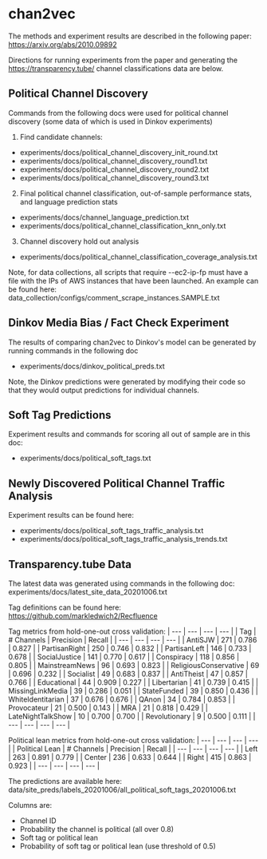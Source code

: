 # chan2vec

The methods and experiment results are described in the following paper:
https://arxiv.org/abs/2010.09892

Directions for running experiments from the paper and generating the https://transparency.tube/ channel classifications data are below.

## Political Channel Discovery

Commands from the following docs were used for political channel discovery (some data of which is used in Dinkov experiments)

1. Find candidate channels:
- experiments/docs/political_channel_discovery_init_round.txt
- experiments/docs/political_channel_discovery_round1.txt
- experiments/docs/political_channel_discovery_round2.txt
- experiments/docs/political_channel_discovery_round3.txt

2. Final political channel classification, out-of-sample performance stats, and language prediction stats
- experiments/docs/channel_language_prediction.txt
- experiments/docs/political_channel_classification_knn_only.txt

3. Channel discovery hold out analysis
- experiments/docs/political_channel_classification_coverage_analysis.txt

Note, for data collections, all scripts that require --ec2-ip-fp must have a file with the IPs of AWS instances that have been launched.
An example can be found here: data_collection/configs/comment_scrape_instances.SAMPLE.txt


## Dinkov Media Bias / Fact Check Experiment

The results of comparing chan2vec to Dinkov's model can be generated by running commands in the following doc
- experiments/docs/dinkov_political_preds.txt

Note, the Dinkov predictions were generated by modifying their code so that they would output predictions for individual channels.


## Soft Tag Predictions

Experiment results and commands for scoring all out of sample are in this doc:
- experiments/docs/political_soft_tags.txt


## Newly Discovered Political Channel Traffic Analysis

Experiment results can be found here:
- experiments/docs/political_soft_tags_traffic_analysis.txt
- experiments/docs/political_soft_tags_traffic_analysis_trends.txt

## Transparency.tube Data

The latest data was generated using commands in the following doc:
experiments/docs/latest_site_data_20201006.txt

Tag definitions can be found here:
https://github.com/markledwich2/Recfluence

Tag metrics from hold-one-out cross validation:
| --- | --- | --- | --- |
| Tag | # Channels | Precision | Recall |
| --- | --- | --- | --- |
| AntiSJW | 271 | 0.786 | 0.827 | 
| PartisanRight | 250 | 0.746 | 0.832 | 
| PartisanLeft | 146 | 0.733 | 0.678 | 
| SocialJustice | 141 | 0.770 | 0.617 | 
| Conspiracy | 118 | 0.856 | 0.805 | 
| MainstreamNews | 96 | 0.693 | 0.823 | 
| ReligiousConservative | 69 | 0.696 | 0.232 | 
| Socialist | 49 | 0.683 | 0.837 | 
| AntiTheist | 47 | 0.857 | 0.766 | 
| Educational | 44 | 0.909 | 0.227 | 
| Libertarian | 41 | 0.739 | 0.415 | 
| MissingLinkMedia | 39 | 0.286 | 0.051 | 
| StateFunded | 39 | 0.850 | 0.436 | 
| WhiteIdentitarian | 37 | 0.676 | 0.676 | 
| QAnon | 34 | 0.784 | 0.853 | 
| Provocateur | 21 | 0.500 | 0.143 | 
| MRA | 21 | 0.818 | 0.429 | 
| LateNightTalkShow | 10 | 0.700 | 0.700 | 
| Revolutionary | 9 | 0.500 | 0.111 | 
| --- | --- | --- | --- |

Political lean metrics from hold-one-out cross validation:
| --- | --- | --- | --- |
| Political Lean | # Channels | Precision | Recall |
| --- | --- | --- | --- |
| Left | 263 | 0.891 | 0.779 |
| Center | 236 | 0.633 | 0.644 |
| Right | 415 | 0.863 | 0.923 |
| --- | --- | --- | --- |

The predictions are available here:
data/site_preds/labels_20201006/all_political_soft_tags_20201006.txt

Columns are:
- Channel ID
- Probability the channel is political (all over 0.8)
- Soft tag or political lean
- Probability of soft tag or political lean (use threshold of 0.5)